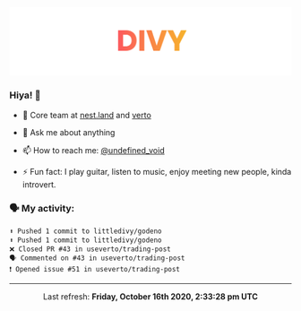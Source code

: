 
![](https://github.com/divy-work/divy-work/raw/master/assets/divy.png)

### Hiya! 👋

- 🔭 Core team at [nest.land](https://github.com/nestdotland/nest.land) and [verto](https://github.com/useverto/verto)

- 💬 Ask me about anything

- 📫 How to reach me: [@undefined_void](https://instagram.com/divy.exe)

- ⚡ Fun fact: I play guitar, listen to music, enjoy meeting new people, kinda introvert.

### 🗣 My activity:

```
⬆️ Pushed 1 commit to littledivy/godeno
⬆️ Pushed 1 commit to littledivy/godeno
❌ Closed PR #43 in useverto/trading-post
🗣 Commented on #43 in useverto/trading-post
❗️ Opened issue #51 in useverto/trading-post
```

------------
<p align="center">Last refresh: <b>Friday, October 16th 2020, 2:33:28 pm UTC</b></p>
